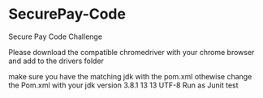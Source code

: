 # SecurePay-Code
Secure Pay Code Challenge

Please download the compatible chromedriver with your chrome browser and add to the drivers folder

make sure you have the matching jdk with the pom.xml othewise change the Pom.xml with your jdk version
   <version>3.8.1</version>
    <configuration>
    	<source>13</source>
    	<target>13</target>
    	<encoding>UTF-8</encoding>
    </configuration>
Run as Junit test
